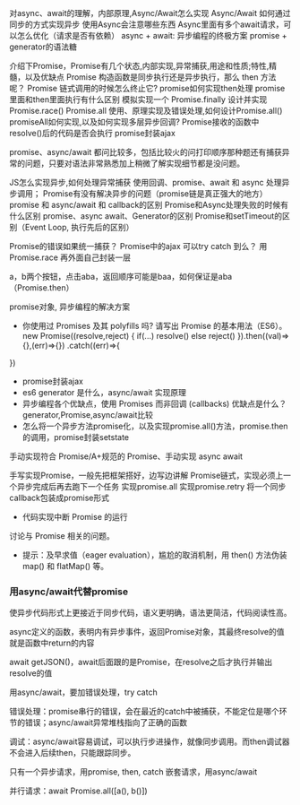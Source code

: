 对async、await的理解，内部原理,Async/Await怎么实现
Async/Await 如何通过同步的方式实现异步
使用Async会注意哪些东西
Async里面有多个await请求，可以怎么优化（请求是否有依赖）
async + await: 异步编程的终极方案 promise + generator的语法糖

介绍下Promise，Promise有几个状态,内部实现,异常捕获,用途和性质;特性,精髓，以及优缺点
Promise 构造函数是同步执行还是异步执行，那么 then 方法呢？
Promise 链式调用的时候怎么终止它?
promise如何实现then处理
promise里面和then里面执行有什么区别
模拟实现一个 Promise.finally
设计并实现 Promise.race()
Promise.all 使用、原理实现及错误处理,如何设计Promise.all()
promiseAll如何实现,以及如何实现多层异步回调?
Promise接收的函数中resolve()后的代码是否会执行
promise封装ajax

promise、async/await 都问比较多，包括比较火的问打印顺序那种题还有捕获异常的问题，只要对语法非常熟悉加上稍微了解实现细节都是没问题。

JS怎么实现异步,如何处理异常捕获
使用回调、promise、await 和 async 处理异步调用；
Promise有没有解决异步的问题（promise链是真正强大的地方）
promise 和 async/await 和 callback的区别
Promise和Async处理失败的时候有什么区别
promise、async await、Generator的区别
Promise和setTimeout的区别（Event Loop, 执行先后的区别）

Promise的错误如果统一捕获？
Promise中的ajax 可以try catch 到么？
用Promise.race 再外面自己封装一层

a，b两个按钮，点击aba，返回顺序可能是baa，如何保证是aba（Promise.then）

promise对象, 异步编程的解决方案

- 你使用过 Promises 及其 polyfills 吗? 请写出 Promise 的基本用法（ES6）。
new Promise((resolve,reject) {
  if(...) resolve()
  else reject()
}).then((val)=>{},(err)=>{})
.catch((err)=>{

})

- promise封装ajax
- es6 generator 是什么，async/await 实现原理
- 异步编程各个优缺点，使用 Promises 而非回调 (callbacks) 优缺点是什么？generator,Promise,async/await比较
- 怎么将一个异步方法promise化，以及实现promise.all()方法，promise.then 的调用，promise封装setstate

手动实现符合 Promise/A+规范的 Promise、手动实现 async await

手写实现Promise，一般先把框架搭好，边写边讲解
Promise链式，实现必须上一个异步完成后再去跑下一个任务
实现promise.all
实现promise.retry
将一个同步callback包装成promise形式
- 代码实现中断 Promise 的运行

讨论与 Promise 相关的问题。
- 提示：及早求值（eager evaluation），尴尬的取消机制，用 then() 方法伪装 map() 和 flatMap() 等。

### 用async/await代替promise
使异步代码形式上更接近于同步代码，语义更明确，语法更简洁，代码阅读性高。

async定义的函数，表明内有异步事件，返回Promise对象，其最终resolve的值就是函数中return的内容

await getJSON()，await后面跟的是Promise，在resolve之后才执行并输出resolve的值

用async/await，要加错误处理，try catch

错误处理：promise串行的错误，会在最近的catch中被捕获，不能定位是哪个环节的错误；async/await异常堆栈指向了正确的函数

调试：async/await容易调试，可以执行步进操作，就像同步调用。而then调试器不会进入后续then，只能跟踪同步。

只有一个异步请求，用promise, then, catch
嵌套请求，用async/await

并行请求：await Promise.all([a(), b()])
